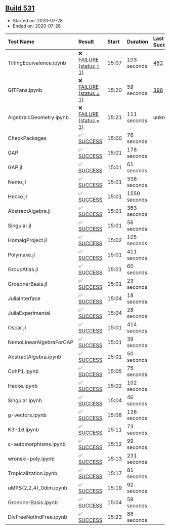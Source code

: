 ## [Build 531](https://oscarci.mathematik.uni-kl.de/job/oscar-stable/531/)

* Started on: 2020-07-28
* Ended on: 2020-07-28

| Test Name    | Result | Start | Duration | Last Success | First Failure |
|:-------------|:-------|:------|:---------|:-------------|:--------------|
| TiltingEquivalence.ipynb | ❌ [FAILURE (status = 1)](https://oscarci.mathematik.uni-kl.de/job/oscar-stable/531/artifact/logs/build-531/TiltingEquivalence.ipynb.log) | 15:07 | 103 seconds | [482](https://oscarci.mathematik.uni-kl.de/job/oscar-stable/482/) | [483](https://oscarci.mathematik.uni-kl.de/job/oscar-stable/483/) |
| GITFans.ipynb | ❌ [FAILURE (status = 1)](https://oscarci.mathematik.uni-kl.de/job/oscar-stable/531/artifact/logs/build-531/GITFans.ipynb.log) | 15:20 | 59 seconds | [398](https://oscarci.mathematik.uni-kl.de/job/oscar-stable/398/) | [399](https://oscarci.mathematik.uni-kl.de/job/oscar-stable/399/) |
| AlgebraicGeometry.ipynb | ❌ [FAILURE (status = 1)](https://oscarci.mathematik.uni-kl.de/job/oscar-stable/531/artifact/logs/build-531/AlgebraicGeometry.ipynb.log) | 15:21 | 111 seconds | unknown | unknown |
| CheckPackages | ✅ [SUCCESS](https://oscarci.mathematik.uni-kl.de/job/oscar-stable/531/artifact/logs/build-531/CheckPackages.log) | 15:00 | 76 seconds |  |  |
| GAP | ✅ [SUCCESS](https://oscarci.mathematik.uni-kl.de/job/oscar-stable/531/artifact/logs/build-531/GAP.log) | 15:01 | 178 seconds |  |  |
| GAP.jl | ✅ [SUCCESS](https://oscarci.mathematik.uni-kl.de/job/oscar-stable/531/artifact/logs/build-531/GAP.jl.log) | 15:01 | 61 seconds |  |  |
| Nemo.jl | ✅ [SUCCESS](https://oscarci.mathematik.uni-kl.de/job/oscar-stable/531/artifact/logs/build-531/Nemo.jl.log) | 15:01 | 338 seconds |  |  |
| Hecke.jl | ✅ [SUCCESS](https://oscarci.mathematik.uni-kl.de/job/oscar-stable/531/artifact/logs/build-531/Hecke.jl.log) | 15:01 | 1550 seconds |  |  |
| AbstractAlgebra.jl | ✅ [SUCCESS](https://oscarci.mathematik.uni-kl.de/job/oscar-stable/531/artifact/logs/build-531/AbstractAlgebra.jl.log) | 15:01 | 363 seconds |  |  |
| Singular.jl | ✅ [SUCCESS](https://oscarci.mathematik.uni-kl.de/job/oscar-stable/531/artifact/logs/build-531/Singular.jl.log) | 15:01 | 56 seconds |  |  |
| HomalgProject.jl | ✅ [SUCCESS](https://oscarci.mathematik.uni-kl.de/job/oscar-stable/531/artifact/logs/build-531/HomalgProject.jl.log) | 15:02 | 105 seconds |  |  |
| Polymake.jl | ✅ [SUCCESS](https://oscarci.mathematik.uni-kl.de/job/oscar-stable/531/artifact/logs/build-531/Polymake.jl.log) | 15:01 | 411 seconds |  |  |
| GroupAtlas.jl | ✅ [SUCCESS](https://oscarci.mathematik.uni-kl.de/job/oscar-stable/531/artifact/logs/build-531/GroupAtlas.jl.log) | 15:01 | 60 seconds |  |  |
| GroebnerBasis.jl | ✅ [SUCCESS](https://oscarci.mathematik.uni-kl.de/job/oscar-stable/531/artifact/logs/build-531/GroebnerBasis.jl.log) | 15:01 | 23 seconds |  |  |
| JuliaInterface | ✅ [SUCCESS](https://oscarci.mathematik.uni-kl.de/job/oscar-stable/531/artifact/logs/build-531/JuliaInterface.log) | 15:04 | 18 seconds |  |  |
| JuliaExperimental | ✅ [SUCCESS](https://oscarci.mathematik.uni-kl.de/job/oscar-stable/531/artifact/logs/build-531/JuliaExperimental.log) | 15:04 | 28 seconds |  |  |
| Oscar.jl | ✅ [SUCCESS](https://oscarci.mathematik.uni-kl.de/job/oscar-stable/531/artifact/logs/build-531/Oscar.jl.log) | 15:01 | 414 seconds |  |  |
| NemoLinearAlgebraForCAP | ✅ [SUCCESS](https://oscarci.mathematik.uni-kl.de/job/oscar-stable/531/artifact/logs/build-531/NemoLinearAlgebraForCAP.log) | 15:01 | 39 seconds |  |  |
| AbstractAlgebra.ipynb | ✅ [SUCCESS](https://oscarci.mathematik.uni-kl.de/job/oscar-stable/531/artifact/logs/build-531/AbstractAlgebra.ipynb.log) | 15:01 | 50 seconds |  |  |
| CohP1.ipynb | ✅ [SUCCESS](https://oscarci.mathematik.uni-kl.de/job/oscar-stable/531/artifact/logs/build-531/CohP1.ipynb.log) | 15:05 | 75 seconds |  |  |
| Hecke.ipynb | ✅ [SUCCESS](https://oscarci.mathematik.uni-kl.de/job/oscar-stable/531/artifact/logs/build-531/Hecke.ipynb.log) | 15:02 | 102 seconds |  |  |
| Singular.ipynb | ✅ [SUCCESS](https://oscarci.mathematik.uni-kl.de/job/oscar-stable/531/artifact/logs/build-531/Singular.ipynb.log) | 15:04 | 46 seconds |  |  |
| g-vectors.ipynb | ✅ [SUCCESS](https://oscarci.mathematik.uni-kl.de/job/oscar-stable/531/artifact/logs/build-531/g-vectors.ipynb.log) | 15:08 | 138 seconds |  |  |
| K3-16.ipynb | ✅ [SUCCESS](https://oscarci.mathematik.uni-kl.de/job/oscar-stable/531/artifact/logs/build-531/K3-16.ipynb.log) | 15:11 | 73 seconds |  |  |
| c-automorphisms.ipynb | ✅ [SUCCESS](https://oscarci.mathematik.uni-kl.de/job/oscar-stable/531/artifact/logs/build-531/c-automorphisms.ipynb.log) | 15:12 | 99 seconds |  |  |
| wronski-poly.ipynb | ✅ [SUCCESS](https://oscarci.mathematik.uni-kl.de/job/oscar-stable/531/artifact/logs/build-531/wronski-poly.ipynb.log) | 15:13 | 231 seconds |  |  |
| Tropicalization.ipynb | ✅ [SUCCESS](https://oscarci.mathematik.uni-kl.de/job/oscar-stable/531/artifact/logs/build-531/Tropicalization.ipynb.log) | 15:17 | 81 seconds |  |  |
| uMPS(2,2,4)_0dim.ipynb | ✅ [SUCCESS](https://oscarci.mathematik.uni-kl.de/job/oscar-stable/531/artifact/logs/build-531/uMPS-2-2-4-_0dim.ipynb.log) | 15:19 | 92 seconds |  |  |
| GroebnerBasis.ipynb | ✅ [SUCCESS](https://oscarci.mathematik.uni-kl.de/job/oscar-stable/531/artifact/logs/build-531/GroebnerBasis.ipynb.log) | 15:04 | 59 seconds |  |  |
| DivFreeNotIndFree.ipynb | ✅ [SUCCESS](https://oscarci.mathematik.uni-kl.de/job/oscar-stable/531/artifact/logs/build-531/DivFreeNotIndFree.ipynb.log) | 15:23 | 88 seconds |  |  |
